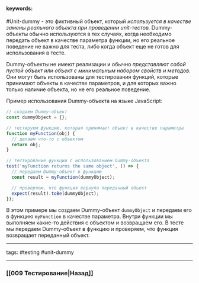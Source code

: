 #### keywords:

#Unit-dummy - это фиктивный объект, который *используется в качестве замены реального объекта при проведении unit-тестов.* Dummy-объекты обычно используются в тех случаях, когда необходимо передать объект в качестве параметра функции, но его реальное поведение не важно для теста, либо когда объект еще не готов для использования в тесте.

Dummy-объекты не имеют реализации и обычно *представляют собой пустой объект или объект с минимальным набором свойств и методов.* Они могут быть использованы для тестирования функций, которые принимают объекты в качестве параметров, и для которых важно только наличие объекта, но не его реальное поведение.

Пример использования Dummy-объекта на языке JavaScript:

```jsx
// создаем Dummy-объект
const dummyObject = {};

// тестируем функцию, которая принимает объект в качестве параметра
function myFunction(obj) {
  // делаем что-то с объектом
  return obj;
}

// тестирование функции с использованием Dummy-объекта
test('myFunction returns the same object', () => {
  // передаем Dummy-объект в функцию
  const result = myFunction(dummyObject);

  // проверяем, что функция вернула переданный объект
  expect(result).toBe(dummyObject);
});
```

В этом примере мы создаем Dummy-объект `dummyObject` и передаем его в функцию `myFunction` в качестве параметра. Внутри функции мы выполняем какие-то действия с объектом и возвращаем его. В тесте мы передаем Dummy-объект в функцию и проверяем, что функция возвращает переданный объект.

_____
tags: #testing #unit-dummy

____

### [[009 Тестирование|Назад]]